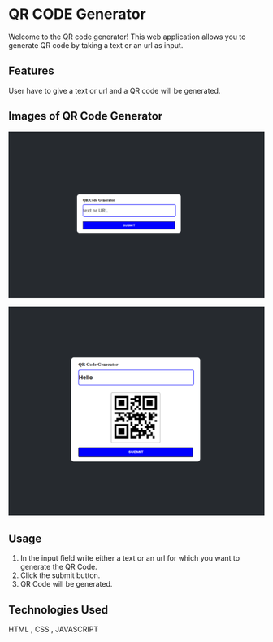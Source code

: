 # QR CODE Generator

Welcome to the QR code generator! This web application allows you to generate QR code by taking a text or an url as input.

## Features
User have to give a text or url and a QR code will be generated.

## Images of QR Code Generator
![QR Code Generator Img1](QR_code_img1.png)

![QR Code Generator Img2](QR_code_img2.png)

## Usage
1. In the input field write either a text or an url for which you want to generate the QR Code.
2. Click the submit button.
3. QR Code will be generated.

## Technologies Used
HTML , CSS , JAVASCRIPT